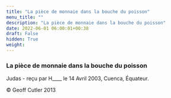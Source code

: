```yaml
---
title: "La pièce de monnaie dans la bouche du poisson"
menu_title: ""
description: "La pièce de monnaie dans la bouche du poisson"
date: 2022-06-01 06:00:01+00:38
draft: False
hidden: True
weight:
---
```

### La pièce de monnaie dans la bouche du poisson

Judas - reçu par H____ le 14 Avril 2003, Cuenca, Équateur.



© Geoff Cutler 2013
